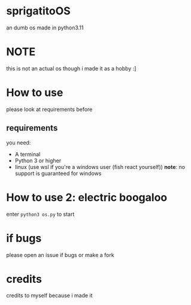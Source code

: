 # sprigatitoOS
an dumb os made in python3.11
# NOTE
this is not an actual os though i made it as a hobby :]
# How to use
please look at requirements before
## requirements
you need:
- A terminal
- Python 3 or higher
- linux (use wsl if you're a windows user (fish react yourself))
**note**: no support is guaranteed for windows 
# How to use 2: electric boogaloo
enter `python3 os.py` to start
# if bugs

please open an issue if bugs or make a fork

# credits
credits to myself because i made it
